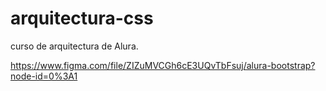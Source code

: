 # arquitectura-css
curso de arquitectura de Alura. 

https://www.figma.com/file/ZIZuMVCGh6cE3UQvTbFsuj/alura-bootstrap?node-id=0%3A1
